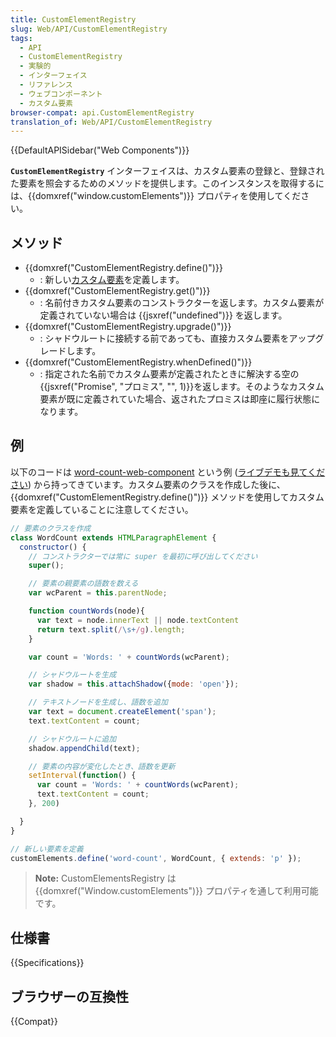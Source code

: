 ```yaml
---
title: CustomElementRegistry
slug: Web/API/CustomElementRegistry
tags:
  - API
  - CustomElementRegistry
  - 実験的
  - インターフェイス
  - リファレンス
  - ウェブコンポーネント
  - カスタム要素
browser-compat: api.CustomElementRegistry
translation_of: Web/API/CustomElementRegistry
---
```

{{DefaultAPISidebar("Web Components")}}

**`CustomElementRegistry`** インターフェイスは、カスタム要素の登録と、登録された要素を照会するためのメソッドを提供します。このインスタンスを取得するには、{{domxref("window.customElements")}} プロパティを使用してください。

## メソッド

- {{domxref("CustomElementRegistry.define()")}}
  - : 新しい[カスタム要素](/ja/docs/Web/Web_Components/Using_custom_elements)を定義します。
- {{domxref("CustomElementRegistry.get()")}}
  - : 名前付きカスタム要素のコンストラクターを返します。カスタム要素が定義されていない場合は {{jsxref("undefined")}} を返します。
- {{domxref("CustomElementRegistry.upgrade()")}}
  - : シャドウルートに接続する前であっても、直接カスタム要素をアップグレードします。
- {{domxref("CustomElementRegistry.whenDefined()")}}
  - : 指定された名前でカスタム要素が定義されたときに解決する空の{{jsxref("Promise", "プロミス", "", 1)}}を返します。そのようなカスタム要素が既に定義されていた場合、返されたプロミスは即座に履行状態になります。

## 例

以下のコードは [word-count-web-component](https://github.com/mdn/web-components-examples/tree/master/word-count-web-component) という例 ([ライブデモも見てください](https://mdn.github.io/web-components-examples/word-count-web-component/)) から持ってきています。カスタム要素のクラスを作成した後に、 {{domxref("CustomElementRegistry.define()")}} メソッドを使用してカスタム要素を定義していることに注意してください。

```js
// 要素のクラスを作成
class WordCount extends HTMLParagraphElement {
  constructor() {
    // コンストラクターでは常に super を最初に呼び出してください
    super();

    // 要素の親要素の語数を数える
    var wcParent = this.parentNode;

    function countWords(node){
      var text = node.innerText || node.textContent
      return text.split(/\s+/g).length;
    }

    var count = 'Words: ' + countWords(wcParent);

    // シャドウルートを生成
    var shadow = this.attachShadow({mode: 'open'});

    // テキストノードを生成し、語数を追加
    var text = document.createElement('span');
    text.textContent = count;

    // シャドウルートに追加
    shadow.appendChild(text);

    // 要素の内容が変化したとき、語数を更新
    setInterval(function() {
      var count = 'Words: ' + countWords(wcParent);
      text.textContent = count;
    }, 200)

  }
}

// 新しい要素を定義
customElements.define('word-count', WordCount, { extends: 'p' });
```

> **Note:** CustomElementsRegistry は {{domxref("Window.customElements")}} プロパティを通して利用可能です。

## 仕様書

{{Specifications}}

## ブラウザーの互換性

{{Compat}}
